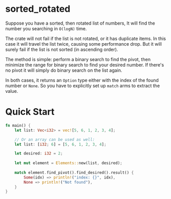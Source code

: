 # sorted_rotated

Suppose you have a sorted, then rotated list of numbers,
It will find the number you searching in `O(logN)` time.

The crate will not fail if the list is not rotated, or it
has duplicate items. In this case it will travel the list
twice, causing some performance drop. But it will surely 
fail if the list is not sorted (in ascending order).

The method is simple: perform a binary search to find the pivot,
then minimize the range for binary search to find your desired
number. If there's no pivot it will simply do binary search on 
the list again.

In both cases, it returns an `Option` type either with the index
of the found number or `None`. So you have to explicitly set up
`match` arms to extract the value.

# Quick Start
```rust
fn main() {
    let list: Vec<i32> = vec![5, 6, 1, 2, 3, 4];

    // Or an array can be used as well:
    let list: [i32; 6] = [5, 6, 1, 2, 3, 4];

    let desired: i32 = 2;
    
    let mut element = Elements::new(list, desired);
    
    match element.find_pivot().find_desired().result() {
        Some(idx) => println!("index: {}", idx),
        None => println!("Not found"),
    }
}
```